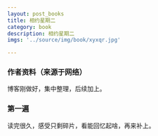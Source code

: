 ```yaml
---
layout: post_books
title: 相约星期二
category: book
description: 相约星期二
imgs: '../source/img/book/xyxqr.jpg'

---
```

### 作者资料（来源于网络）

博客刚做好，集中整理，后续加上。

### 第一遍

读完很久，感受只剩碎片，看能回忆起啥，再来补上。
 